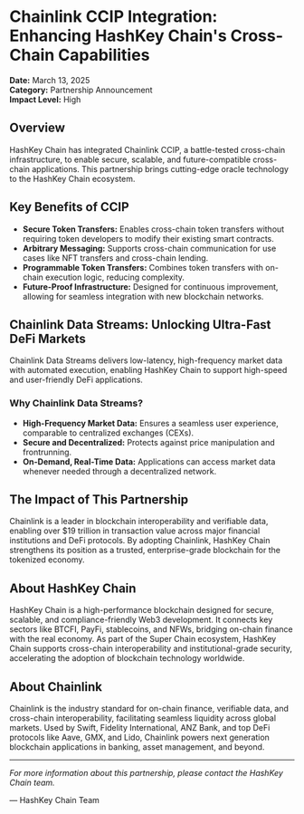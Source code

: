 # Chainlink CCIP Integration: Enhancing HashKey Chain's Cross-Chain Capabilities

**Date:** March 13, 2025  
**Category:** Partnership Announcement  
**Impact Level:** High

## Overview

HashKey Chain has integrated Chainlink CCIP, a battle-tested cross-chain infrastructure, to enable secure, scalable, and future-compatible cross-chain applications. This partnership brings cutting-edge oracle technology to the HashKey Chain ecosystem.

## Key Benefits of CCIP

- **Secure Token Transfers:** Enables cross-chain token transfers without requiring token developers to modify their existing smart contracts.
- **Arbitrary Messaging:** Supports cross-chain communication for use cases like NFT transfers and cross-chain lending.
- **Programmable Token Transfers:** Combines token transfers with on-chain execution logic, reducing complexity.
- **Future-Proof Infrastructure:** Designed for continuous improvement, allowing for seamless integration with new blockchain networks.

## Chainlink Data Streams: Unlocking Ultra-Fast DeFi Markets

Chainlink Data Streams delivers low-latency, high-frequency market data with automated execution, enabling HashKey Chain to support high-speed and user-friendly DeFi applications.

### Why Chainlink Data Streams?

- **High-Frequency Market Data:** Ensures a seamless user experience, comparable to centralized exchanges (CEXs).
- **Secure and Decentralized:** Protects against price manipulation and frontrunning.
- **On-Demand, Real-Time Data:** Applications can access market data whenever needed through a decentralized network.

## The Impact of This Partnership

Chainlink is a leader in blockchain interoperability and verifiable data, enabling over $19 trillion in transaction value across major financial institutions and DeFi protocols. By adopting Chainlink, HashKey Chain strengthens its position as a trusted, enterprise-grade blockchain for the tokenized economy.

## About HashKey Chain

HashKey Chain is a high-performance blockchain designed for secure, scalable, and compliance-friendly Web3 development. It connects key sectors like BTCFI, PayFi, stablecoins, and NFWs, bridging on-chain finance with the real economy. As part of the Super Chain ecosystem, HashKey Chain supports cross-chain interoperability and institutional-grade security, accelerating the adoption of blockchain technology worldwide.

## About Chainlink

Chainlink is the industry standard for on-chain finance, verifiable data, and cross-chain interoperability, facilitating seamless liquidity across global markets. Used by Swift, Fidelity International, ANZ Bank, and top DeFi protocols like Aave, GMX, and Lido, Chainlink powers next generation blockchain applications in banking, asset management, and beyond.

---

*For more information about this partnership, please contact the HashKey Chain team.*

— HashKey Chain Team
